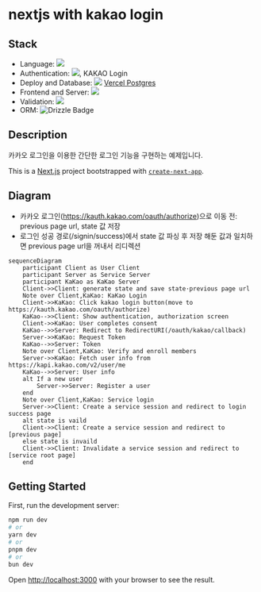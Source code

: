 # nextjs with kakao login

## Stack

- Language: <img src="https://img.shields.io/badge/TypeScript-007ACC?style=for-the-badge&logo=typescript&logoColor=white">
- Authentication: <img src="https://img.shields.io/badge/json%20web%20tokens-323330?style=for-the-badge&logo=json-web-tokens&logoColor=pink">, KAKAO Login
- Deploy and Database: <img src="https://img.shields.io/badge/Vercel-000000?style=for-the-badge&logo=vercel&logoColor=white"> [Vercel Postgres](https://vercel.com/docs/storage/vercel-postgres)
- Frontend and Server: <img src="https://img.shields.io/badge/next.js-000000?style=for-the-badge&logo=nextdotjs&logoColor=white">
- Validation: <img src="https://img.shields.io/badge/-Zod-3E67B1?style=for-the-badge&logo=zod&logoColor=white">
- ORM: <img src="https://img.shields.io/badge/Drizzle-C5F74F?logo=drizzle&logoColor=000&style=for-the-badge" alt="Drizzle Badge">



## Description

카카오 로그인을 이용한 간단한 로그인 기능을 구현하는 예제입니다.

This is a [Next.js](https://nextjs.org/) project bootstrapped with [`create-next-app`](https://github.com/vercel/next.js/tree/canary/packages/create-next-app).



## Diagram

- 카카오 로그인(https://kauth.kakao.com/oauth/authorize)으로 이동 전:   previous page url, state 값 저장
- 로그인 성공 경로(/signin/success)에서 state 값 파싱 후 저장 해둔 값과 일치하면 previous page url을 꺼내서 리디렉션

```mermaid
sequenceDiagram
    participant Client as User Client
    participant Server as Service Server
    participant KaKao as KaKao Server
    Client->>Client: generate state and save state·previous page url
    Note over Client,KaKao: KaKao Login
    Client->>KaKao: Click kakao login button(move to https://kauth.kakao.com/oauth/authorize)
    KaKao-->>Client: Show authentication, authorization screen
    Client->>KaKao: User completes consent
    KaKao-->>Server: Redirect to RedirectURI(/oauth/kakao/callback)
    Server->>KaKao: Request Token
    KaKao-->>Server: Token
    Note over Client,KaKao: Verify and enroll members
    Server->>KaKao: Fetch user info from https://kapi.kakao.com/v2/user/me
    KaKao-->>Server: User info
    alt If a new user
        Server->>Server: Register a user
    end
    Note over Client,KaKao: Service login
    Server->>Client: Create a service session and redirect to login success page
    alt state is vaild
    Client->>Client: Create a service session and redirect to [previous page]
    else state is invaild
    Client->>Client: Invalidate a service session and redirect to [service root page]
    end
```



## Getting Started

First, run the development server:

```bash
npm run dev
# or
yarn dev
# or
pnpm dev
# or
bun dev
```

Open [http://localhost:3000](http://localhost:3000) with your browser to see the result.



